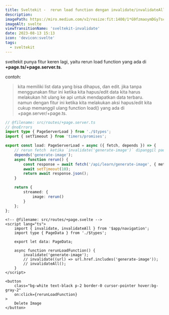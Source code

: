 ```yaml
---
title: Sveltekit -  rerun load function dengan invalidate/invalidateAll & depends
description:
imagePath: https://miro.medium.com/v2/resize:fit:1400/1*G9fzmaoymDGy7scbkgpC7A.png
imageAlt: svelte
viewTransitionName: 'sveltekit-invalidate'
date: 2023-08-13 15:13
icon: 'devicon:svelte'
tags:
  - sveltekit
---
```


sveltekit punya fitur keren lagi, yaitu rerun load function yang ada di <b>+page.ts/+page.server.ts</b>.

contoh:

<blockquote>
kita memiliki list data yang bisa dihapus, dan edit. jika tanpa menggunakan fitur ini ketika kita hapus/edit data kita harus melakukan hit ulang ke api untuk mendapatkan data terbaru. <br> namun dengan fitur ini ketika kita melakukan aksi hapus/edit kita cukup memanggil ulang function load() yang ada di +page.server/+page.ts.
</blockquote>

```ts
// @filename: src/routes/+page.server.ts
// @noErrors
import type { PageServerLoad } from './$types';
import { setTimeout } from 'timers/promises';

export const load: PageServerLoad = async ({ fetch, depends }) => {
	// rerun fetch  ketika `invalidate('generate-image')` dipanggil pada file +page.svelte
	depends('generate-image');
	async function rerun() {
		const response = await fetch('/api/learn/generate-image', { method: 'GET' });
		await setTimeout(10);
		return await response.json();
	}

	return {
		streamed: {
			image: rerun()
		}
	};
};
```

```svelte
<!-- @filename: src/routes/+page.svelte -->
<script lang="ts">
	import { invalidate, invalidateAll } from '$app/navigation';
	import type { PageData } from './$types';

	export let data: PageData;

	async function rerunLoadFunction() {
		invalidate('generate-image');
		// invalidate((url) => url.href.includes('generate-image'));
		// invalidateAll();
	}
</script>

<button
	class="bg-white text-black p-2 border-0 cursor-pointer hover:bg-gray-2"
	on:click={rerunLoadFunction}
>
	Delete Image
</button>
```
